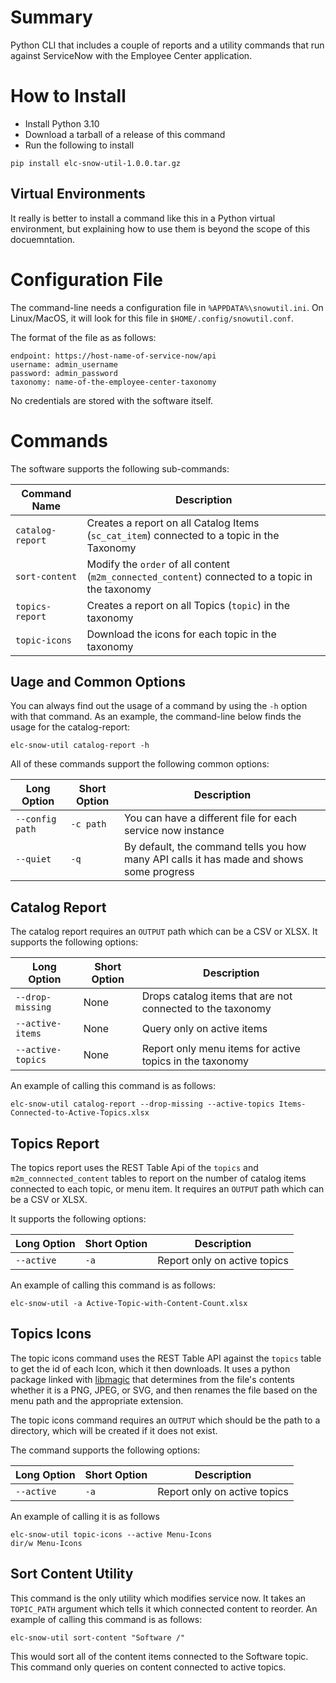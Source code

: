 # Summary

Python CLI that includes a couple of reports and a utility commands that run against ServiceNow
with the Employee Center application.

# How to Install

* Install Python 3.10
* Download a tarball of a release of this command
* Run the following to install

```
pip install elc-snow-util-1.0.0.tar.gz
```

## Virtual Environments

It really is better to install a command like this in a Python virtual environment, but explaining how to use them is beyond the scope of this docuemntation.

# Configuration File

The command-line needs a configuration file in `%APPDATA%\snowutil.ini`.  On Linux/MacOS, it will look for this file in `$HOME/.config/snowutil.conf`.

The format of the file as as follows:

```
endpoint: https://host-name-of-service-now/api
username: admin_username
password: admin_password
taxonomy: name-of-the-employee-center-taxonomy
```

No credentials are stored with the software itself.

# Commands

The software supports the following sub-commands:

| Command Name   | Description | 
|----------------|-------------|
| `catalog-report` | Creates a report on all Catalog Items (`sc_cat_item`) connected to a topic in the Taxonomy |
| `sort-content` | Modify the `order` of all content (`m2m_connected_content`) connected to a topic in the taxonomy |
| `topics-report` | Creates a report on all Topics (`topic`) in the taxonomy |
| `topic-icons` | Download the icons for each topic in the taxonomy |


## Uage and Common Options

You can always find out the usage of a command by using the `-h` option with that command.  As an example, the command-line below finds the usage for the catalog-report:

```
elc-snow-util catalog-report -h
```

All of these commands support the following common options:

| Long Option | Short Option | Description |
|-------------|--------------|-------------|
| `--config path` | `-c path` | You can have a different file for each service now instance |
| `--quiet` | `-q` | By default, the command tells you how many API calls it has made and shows some progress |


## Catalog Report

The catalog report requires an `OUTPUT` path which can be a CSV or XLSX.  It supports the following options:

| Long Option | Short Option | Description |
|-------------|--------------|-------------|
| `--drop-missing` | None     | Drops catalog items that are not connected to the taxonomy |
| `--active-items` | None | Query only on active items |
| `--active-topics` | None | Report only menu items for active topics in the taxonomy |

An example of calling this command is as follows:

```
elc-snow-util catalog-report --drop-missing --active-topics Items-Connected-to-Active-Topics.xlsx
```

## Topics Report

The topics report uses the REST Table Api of the `topics` and `m2m_connnected_content` tables to report on the number of catalog items connected to each topic, or menu item.  It requires an `OUTPUT` path which can be a CSV or XLSX.  

It supports the following options:

| Long Option | Short Option | Description |
|-------------|--------------|-------------|
| `--active` | `-a` | Report only on active topics |

An example of calling this command is as follows:

```
elc-snow-util -a Active-Topic-with-Content-Count.xlsx
```

## Topics Icons

The topic icons command uses the REST Table API against the `topics` table to get the id of each Icon, which it then downloads.  It uses a python package linked with [libmagic](https://man7.org/linux/man-pages/man3/libmagic.3.html) that determines from the file's contents whether it is a PNG, JPEG, or SVG, and then renames the file based on the menu path and the appropriate extension.

The topic icons command requires an `OUTPUT` which should be the path to a directory, which will be created if it does not exist.

The command supports the following options:

| Long Option | Short Option | Description |
|-------------|--------------|-------------|
| `--active` | `-a` | Report only on active topics |

An example of calling it is as follows

```
elc-snow-util topic-icons --active Menu-Icons
dir/w Menu-Icons
```

## Sort Content Utility

This command is the only utility which modifies service now.  It takes an `TOPIC_PATH` argument which tells it which connected content to reorder.  An example of calling this command is as follows:

```
elc-snow-util sort-content "Software /"
```

This would sort all of the content items connected to the Software topic.  This command only 
queries on content connected to active topics.